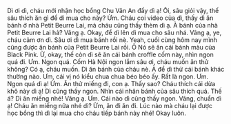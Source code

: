 Dì ơi dì, cháu mới nhận học bổng Chu Văn An đấy dì ạ! Ôi, sâu giỏi vậy, thế sâu thích ăn gì để dì mua cho này? Ừm. Cháu coi video của dì, thấy dì ăn bánh ở nhà Petit Beurre Lai, mà cháu cũng thấy thèm dì ạ. À bánh của nhà Petit Beurre Lai hả? Vâng ạ. Okay, để dì lên dì mua cho sâu nhá. Vâng ạ, ye, cháu cảm ơn dì. Sâu ơi dì mua bánh rồi nè. Yeah, cuối cùng hôm nay mình cũng được ăn bánh của Petit Beurre Lai rồi. Ô Nó sẽ ăn cái bánh màu của Black Pink. Ừ, okay, thế còn dì sẽ ăn cái bánh croffle cốm này, nhìn ngon quá đi. Ưm. Ngon quá. Cốm Hà Nội ngon lắm sâu ơi, cháu muốn ăn thử không? Có ạ, cháu muốn. Dì ăn bánh của cháu nè. À để dì thử cái bánh khác thường nào. Ưm, cái vị nó kiểu chua chua béo béo ấy. Rất là ngon. Ưm. Ngon quá dì ạ! Ừm. Ăn thử miếng đi, con ạ. Thấy sao? Cháu thích cái dừa khô này dì ạ! Dì cũng thấy ngon. Nhìn cái nhân bánh của sâu thích quá. Thế á? Dì ăn miếng nhé! Vâng ạ. Ưm. Cái nào dì cũng thấy ngon. Vâng, chuẩn dì ạ! Cháu ăn miếng nữa nhé dì? Ừm, ăn đi ăn đi. Lúc nào mà cháu lại được học bổng thì dì lại mua cho cháu tiếp bánh này nhé! Okay luôn.